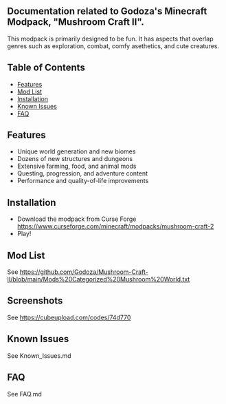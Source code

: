 ## Documentation related to Godoza's Minecraft Modpack, "Mushroom Craft II".


This modpack is primarily designed to be fun. It has aspects that overlap genres such as exploration, combat, comfy asethetics, and cute creatures. 

## Table of Contents
- [Features](#features)
- [Mod List](#mod-list)
- [Installation](#installation)
- [Known Issues](#Known-Issues)
- [FAQ](#faq)


## Features
- Unique world generation and new biomes
- Dozens of new structures and dungeons
- Extensive farming, food, and animal mods
- Questing, progression, and adventure content
- Performance and quality-of-life improvements

## Installation

  - Download the modpack from Curse Forge https://www.curseforge.com/minecraft/modpacks/mushroom-craft-2
  - Play!

## Mod List

See https://github.com/Godoza/Mushroom-Craft-II/blob/main/Mods%20Categorized%20Mushroom%20World.txt

## Screenshots

See https://cubeupload.com/codes/74d770

## Known Issues
See Known_Issues.md

## FAQ
See FAQ.md
